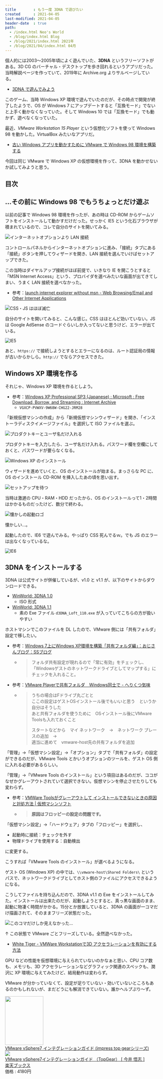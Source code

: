 ```yaml
---
title        : もう一度 3DNA で遊びたい
created      : 2021-04-05
last-modified: 2021-04-05
header-date  : true
path:
  - /index.html Neo's World
  - /blog/index.html Blog
  - /blog/2021/index.html 2021年
  - /blog/2021/04/index.html 04月
---
```


個人的には2003～2005年頃によく遊んでいた、**3DNA** というフリーソフトがある。3D CG のバーチャル・デスクトップを歩き回れるというアプリだった。当時解説ページを作っていて、2019年に Archive.org よりサルベージしている。

- [3DNA で遊んでみよう](/etc/3dna.html)

このゲーム、当時 Windows XP 環境で遊んでいたのだが、その時点で開発が終了したようで、OS が Windows 7 にアップデートすると「互換モード」でないと上手く動かなくなっていた。そして Windows 10 では「互換モード」でも動かず、遊べなくなっていた。

最近、_VMware Workstation 15 Player_ という仮想化ソフトを使って Windows 98 を動かした。VirtualBox みたいなアプリだ。

- [古い Windows アプリを動かすために VMware で Windows 98 環境を構築する](/blog/2020/10/21-01.html)

今回は同じ VMware で Windows XP の仮想環境を作って、3DNA を動かせないか試してみようと思う。

## 目次

## …その前に Windows 98 でもうちょっとだけ遊ぶ

以前の記事で Windows 98 環境を作ったが、あの時は CD-ROM からゲームソフトをインストールして動かすだけだった。せっかく IE5 という化石ブラウザが積まれているので、コレで自分のサイトを開いてみる。

![インターネットオプションより LAN 接続](05-01-01.png)

コントロールパネルからインターネットオプションに進み、「接続」タブにある「接続」ボタンを押してウィザードを開き、LAN 接続を選んでいけばセットアップできた。

この当時はダイヤルアップ接続がほぼ前提で、いきなり IE を開こうとすると「MSN Internet Access」という、プロバイダを選べみたいな画面が出てきてしまい、うまく LAN 接続を選べなかった。

- 参考：[launch internet explorer without msn - Web Browsing/Email and Other Internet Applications](https://www.bleepingcomputer.com/forums/t/306912/launch-internet-explorer-without-msn/)

![CSS・JS はほぼ滅亡](05-01-02.png)

自分のサイトを開いてみると、こんな感じ。CSS はほとんど効いていない。JS は Google AdSense のコードぐらいしか入ってないと思うけど、エラーが出ている。

![IE5](05-01-03.png)

あと、`https://` で接続しようとするとエラーになるのは、ルート認証局の情報が古いからかしら。`http://` でならアクセスできた。

## Windows XP 環境を作る

それじゃ、Windows XP 環境を作るとしよう。

- 参考：[Windows XP Professional SP3 (Japanese) : Microsoft : Free Download, Borrow, and Streaming : Internet Archive](https://archive.org/details/WinXPProSP3Japanese)
  - `VGXCP-PVWXV-9W68W-CHG22-JRM28`

「新規仮想マシンの作成」から「新規仮想マシンウィザード」を開き、「インストーラディスクイメージファイル」を選択して ISO ファイルを選ぶ。

![プロダクトキーとユーザ名だけ入れる](05-01-04.png)

プロダクトキーを入力したら、ユーザ名だけ入れる。パスワード欄を空欄にしておくと、パスワードが要らなくなる。

![Windows XP のインストール](05-01-05.png)

ウィザードを進めていくと、OS のインストールが始まる。まっさらな PC に、OS のインストール CD-ROM を挿入したあの頃を思い出す。

![セットアップを待つ](05-01-06.png)

当時は激遅の CPU・RAM・HDD だったから、OS のインストールって1・2時間はかかるものだったけど、数分で終わる。

![懐かしの起動ロゴ](05-01-07.png)

懐かしい…。

起動したので、IE6 で遊んでみる。やっぱり CSS 死んでるｗ。でも JS のエラーは出なくなっているな。

![IE6](05-01-08.png)

## 3DNA をインストールする

3DNA は公式サイトが併催しているが、v1.0 と v1.1 が、以下のサイトからダウンロードできる。

- [WinWorld: 3DNA 1.0](https://winworldpc.com/product/3dna/10)
  - ISO 形式
- [WinWorld: 3DNA 1.1](https://winworldpc.com/product/3dna/11)
  - 素の Exe ファイル `d3DNA_Loft_110.exe` が入っていてこちらの方が扱いやすい

ホストマシンでこのファイルを DL したので、VMware 側には「共有フォルダ」設定で移したい。

- 参考：[Windows 7上にWindows XP環境を構築「共有フォルダ編」：おじさんブログ：SSブログ](https://kazunori-ohmori.blog.ss-blog.jp/2013-11-19)
  - > フォルダ共有設定が現れるので「常に有効」をチェックし、「Windowsゲストのネットワークドライブとしてマップする」にチェックを入れること。
- 参考：[VMware Playerで共有フォルダ　Windows同士で - へりくつ気味](https://jiroz.blog.fc2.com/blog-entry-739.html)
  - > うちの場合はFドライブ丸ごとと  
    > ここの設定はゲストOSインストール後でもいいと思う　というか自分はそうした  
    > あと共有フォルダを使うために　OSインストール後にVMware Toolsも入れておくこと
    > 
    > スタートなどから　マイ ネットワーク　→　ネットワーク プレースの追加　→  
    > 適当に進めて　vmware-host先の共有フォルダを追加

「管理」→「仮想マシン設定」→「オプション」タブで「共有フォルダ」の設定ができるのだが、VMware Tools とかいうオプションのツールを、ゲスト OS 側に入れる必要があるらしい。

「管理」→「VMware Tools のインストール」という項目はあるのだが、ココがなぜかグレーアウトされていて選択できない。仮想マシンを停止させたりしても変わらず。

- 参考：[VMWare Toolsがグレーアウトして インストールできないときの原因と対処方法 | 仮想マシンソフト](https://aresei-note.com/2137)
  - > **原因はフロッピーの設定の問題です。**

「仮想マシン設定」→「ハードウェア」タブの「フロッピー」を選択し、

- 起動時に接続：チェックを外す
- 物理ドライブを使用する：自動検出

に変更する。

こうすれば「VMware Tools のインストール」が選べるようになる。

ゲスト OS (Windows XP) の中では、`\\vmware-host\Shared Folders\` というパスで、ネットワークドライブとしてホスト側のファイルにアクセスできるようになる。

こうしてファイルを持ち込んだので、3DNA v1.1 の Exe をインストールしてみた。インストールは出来たのだが、起動しようとすると、真っ黒な画面のまま、起動に物凄く時間がかかる。15分とか放置していると、3DNA の画面が一コマだけ描画されて、そのままフリーズ状態だった。

![このコマだけしか見えなかった…](05-01-09.jpg)

↑ この状態で VMware ごとフリーズしている。全然遊べなかった。

- [White Tiger - VMWare Workstationで3D アクセラレーションを有効にする方法](http://www7b.biglobe.ne.jp/~whitetiger/win/vm001.html)

GPU などの性能を仮想環境に与えられていないのかなぁと思い、CPU コア数も、メモリも、3D アクセラレーションなどグラフィック関連のスペックも、潤沢に XP 環境に与えてみたけど、結局動作は変わらず。

VMware が分かっていなくて、設定が足りていない・効いていないところもあるのかもしれないが、まだどうにも解消できていない。誰かヘルプぷり～ず。

<div class="ad-amazon">
  <div class="ad-amazon-image">
    <a href="https://www.amazon.co.jp/dp/429501107X?tag=neos21-22&amp;linkCode=osi&amp;th=1&amp;psc=1">
      <img src="https://m.media-amazon.com/images/I/51DF6CD5P2L._SL160_.jpg" width="126" height="160">
    </a>
  </div>
  <div class="ad-amazon-info">
    <div class="ad-amazon-title">
      <a href="https://www.amazon.co.jp/dp/429501107X?tag=neos21-22&amp;linkCode=osi&amp;th=1&amp;psc=1">VMware vSphere7 インテグレーションガイド (impress top gearシリーズ)</a>
    </div>
  </div>
</div>

<div class="ad-rakuten">
  <div class="ad-rakuten-image">
    <a href="https://hb.afl.rakuten.co.jp/hgc/g00q0722.waxyc9ff.g00q0722.waxyd017/?pc=https%3A%2F%2Fitem.rakuten.co.jp%2Fbook%2F16613411%2F&amp;m=http%3A%2F%2Fm.rakuten.co.jp%2Fbook%2Fi%2F20261115%2F">
      <img src="https://thumbnail.image.rakuten.co.jp/@0_mall/book/cabinet/1071/9784295011071.jpg?_ex=128x128">
    </a>
  </div>
  <div class="ad-rakuten-info">
    <div class="ad-rakuten-title">
      <a href="https://hb.afl.rakuten.co.jp/hgc/g00q0722.waxyc9ff.g00q0722.waxyd017/?pc=https%3A%2F%2Fitem.rakuten.co.jp%2Fbook%2F16613411%2F&amp;m=http%3A%2F%2Fm.rakuten.co.jp%2Fbook%2Fi%2F20261115%2F">VMware vSphere7インテグレーションガイド （TopGear） [ 今井 悟志 ]</a>
    </div>
    <div class="ad-rakuten-shop">
      <a href="https://hb.afl.rakuten.co.jp/hgc/g00q0722.waxyc9ff.g00q0722.waxyd017/?pc=https%3A%2F%2Fwww.rakuten.co.jp%2Fbook%2F&amp;m=http%3A%2F%2Fm.rakuten.co.jp%2Fbook%2F">楽天ブックス</a>
    </div>
    <div class="ad-rakuten-price">価格 : 4180円</div>
  </div>
</div>
